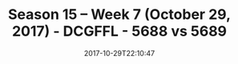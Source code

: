---
title: Season 15 – Week 7 (October 29, 2017) - DCGFFL - 5688 vs 5689
teams_score:
- team: 5688
  score: 26
- team: 5689
  score: 20
mvp: CJ Babb, John Clemons
game-ball: Sean Dickon, Ryan Shealy
season: 15
week: 7
date: '2017-10-29T22:10:47'
pageid: season-15-week-7-october-29-2017-5688-vs-5689
---